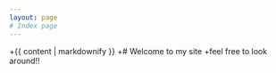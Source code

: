 ```yaml
---
layout: page
# Index page
---
```



+{{ content | markdownify }}
+# Welcome to my site
+feel free to look around!!